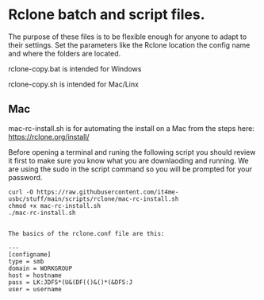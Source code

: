 # Rclone batch and script files.

The purpose of these files is to be flexible enough for anyone to adapt to their settings.
Set the parameters like the Rclone location the config name and where the folders are located.

rclone-copy.bat is intended for Windows

rclone-copy.sh  is intended for Mac/Linx

## Mac
mac-rc-install.sh is for automating the install on a Mac from the steps here: https://rclone.org/install/

Before opening a terminal and runing the following script you should review it first to make sure you know what you are downlaoding and running. We are using the sudo in the script command so you will be prompted for your password.

```
curl -O https://raw.githubusercontent.com/it4me-usbc/stuff/main/scripts/rclone/mac-rc-install.sh
chmod +x mac-rc-install.sh
./mac-rc-install.sh


The basics of the rclone.conf file are this:

---
[configname]
type = smb
domain = WORKGROUP
host = hostname
pass = LK:JDFS*(U&(DF(()&()*(&DFS:J
user = username
